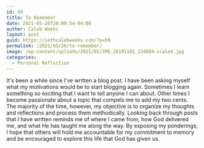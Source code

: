 ```yaml
---
id: 59
title: To Remember
date: 2021-05-26T20:00:54-04:00
author: Caleb Weeks
layout: post
guid: https://sethcalebweeks.com/?p=59
permalink: /2021/05/26/to-remember/
image: /wp-content/uploads/2021/05/IMG_20191102_124804-scaled.jpg
categories:
  - Personal Reflection
---
```

It's been a while since I've written a blog post. I have been asking myself what my motivations would be to start blogging again. Sometimes I learn something so exciting that I want to tell anyone I can about. Other times I become passionate about a topic that compels me to add my two cents. The majority of the time, however, my objective is to organize my thoughts and reflections and process them methodically. Looking back through posts that I have written reminds me of where I came from, how God delivered me, and what He has taught me along the way. By exposing my ponderings, I hope that others will hold me accountable for my commitment to memory and be encouraged to explore this life that God has given us.